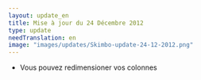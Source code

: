 ```yaml
---
layout: update_en
title: Mise à jour du 24 Décembre 2012
type: update
needTranslation: en
image: "images/updates/Skimbo-update-24-12-2012.png"
---
```

* Vous pouvez redimensioner vos colonnes
